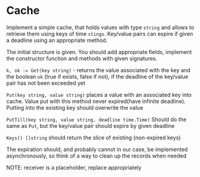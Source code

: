 # Cache

Implement a simple cache, that holds values with type `string` and allows to retrieve them using keys of time `stings`. Key/value pairs can expire if given a deadline using an appropriate method. 

The initial structure is given. You should add appropriate fields, implement the constructor function and methods with given signatures. 

`k, ok := Get(key string)` - returns the value associated with the key and the boolean `ok` (true if exists, false if not), if the deadline of the key/value pair has not been exceeded yet


`Put(key string, value string)` places a value with an associated key into cache. Value put with this method never expired(have infinite deadline). Putting into the existing key should overwrite the value

`PutTill(key string, value string, deadline time.Time)`
Should do the same as `Put`, but the key/value pair should expire by given deadline

`Keys() []string` should return the slice of existing (non-expired keys)

The expiration should, and probably cannot in our case, be implemented asynchronously, so think of a way to clean up the records when needed

NOTE: receiver is a placeholder, replace appropriately
